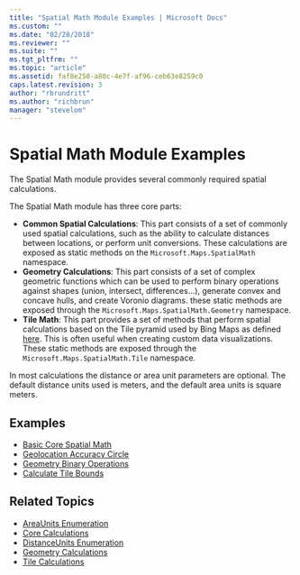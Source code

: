 ```yaml
---
title: "Spatial Math Module Examples | Microsoft Docs"
ms.custom: ""
ms.date: "02/28/2018"
ms.reviewer: ""
ms.suite: ""
ms.tgt_pltfrm: ""
ms.topic: "article"
ms.assetid: faf8e258-a80c-4e7f-af96-ceb63e8259c0
caps.latest.revision: 3
author: "rbrundritt"
ms.author: "richbrun"
manager: "stevelom"
---
```

# Spatial Math Module Examples
The Spatial Math module provides several commonly required spatial calculations.   

The Spatial Math module has three core parts:

* **Common Spatial Calculations**: This part consists of a set of commonly used spatial calculations, such as the ability to calculate distances between locations, or perform unit conversions. These calculations are exposed as static methods on the `Microsoft.Maps.SpatialMath` namespace.
* **Geometry Calculations**: This part consists of a set of complex geometric functions which can be used to perform binary operations against shapes (union, intersect, differences...), generate convex and concave hulls, and create Voronio diagrams. these static methods are exposed through the `Microsoft.Maps.SpatialMath.Geometry` namespace.       
* **Tile Math**: This part provides a set of methods that perform spatial calculations based on the Tile pyramid used by Bing Maps as defined [here](../articles/bing-maps-tile-system.md). This is often useful when creating custom data visualizations. These static methods are exposed through the `Microsoft.Maps.SpatialMath.Tile` namespace.   

In most calculations the distance or area unit parameters are optional. The default distance units used is meters, and the default area units is square meters.

## Examples

  * [Basic Core Spatial Math](../v8-web-control/basic-core-spatial-math-example.md)
  * [Geolocation Accuracy Circle](../v8-web-control/geolocation-accuracy-circle-example.md)
  * [Geometry Binary Operations](../v8-web-control/geometry-binary-operations.md)
  * [Calculate Tile Bounds](../v8-web-control/calculate-tile-bounds.md) 

## Related Topics

  * [AreaUnits Enumeration](../v8-web-control/areaunits-enumeration.md)
  * [Core Calculations](../v8-web-control/core-calculations.md)
  * [DistanceUnits Enumeration](../v8-web-control/distanceunits-enumeration.md)
  * [Geometry Calculations](../v8-web-control/geometry-calculations.md)
  * [Tile Calculations](../v8-web-control/tile-calculations.md)
  